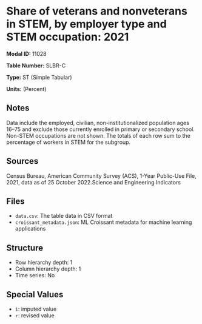 # Share of veterans and nonveterans in STEM, by employer type and STEM occupation: 2021

**Modal ID:** 11028

**Table Number:** SLBR-C

**Type:** ST (Simple Tabular)

**Units:** (Percent)

## Notes

Data include the employed, civilian, non-institutionalized population ages 16–75 and exclude those currently enrolled in primary or secondary school. Non-STEM occupations are not shown. The totals of each row sum to the percentage of workers in STEM for the subgroup.

## Sources

Census Bureau, American Community Survey (ACS), 1-Year Public-Use File, 2021, data as of 25 October 2022.Science and Engineering Indicators

## Files

- `data.csv`: The table data in CSV format
- `croissant_metadata.json`: ML Croissant metadata for machine learning applications

## Structure

- Row hierarchy depth: 1
- Column hierarchy depth: 1
- Time series: No

## Special Values

- `i`: imputed value
- `r`: revised value
